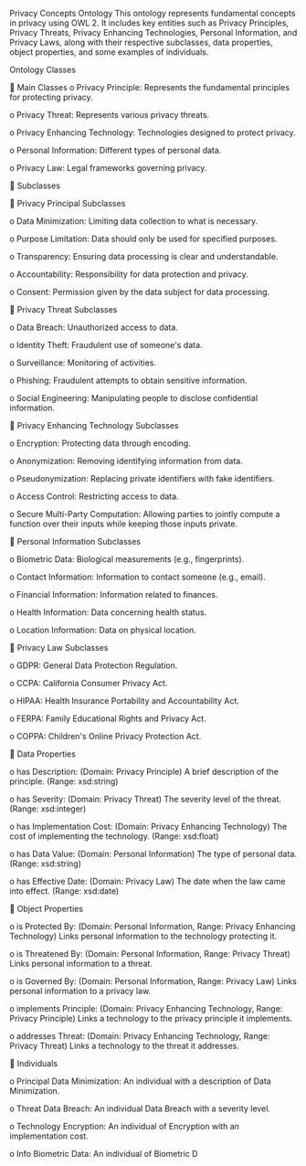 Privacy Concepts Ontology
This ontology represents fundamental concepts in privacy using OWL 2. It includes key entities such as Privacy Principles, Privacy Threats, Privacy Enhancing Technologies, Personal Information, and Privacy Laws, along with their respective subclasses, data properties, object properties, and some examples of individuals.

Ontology Classes

	Main Classes
o	Privacy Principle: Represents the fundamental principles for protecting privacy.

o	Privacy Threat: Represents various privacy threats.

o	Privacy Enhancing Technology: Technologies designed to protect privacy.

o	Personal Information: Different types of personal data.

o	Privacy Law: Legal frameworks governing privacy.

	Subclasses

	Privacy Principal Subclasses

o	Data Minimization: Limiting data collection to what is necessary.

o	Purpose Limitation: Data should only be used for specified purposes.

o	Transparency: Ensuring data processing is clear and understandable.

o	Accountability: Responsibility for data protection and privacy.

o	Consent: Permission given by the data subject for data processing.

	Privacy Threat Subclasses

o	Data Breach: Unauthorized access to data.

o	Identity Theft: Fraudulent use of someone's data.

o	Surveillance: Monitoring of activities.

o	Phishing: Fraudulent attempts to obtain sensitive information.

o	Social Engineering: Manipulating people to disclose confidential information.


	Privacy Enhancing Technology Subclasses

o	Encryption: Protecting data through encoding.

o	Anonymization: Removing identifying information from data.

o	Pseudonymization: Replacing private identifiers with fake identifiers.

o	Access Control: Restricting access to data.

o	Secure Multi-Party Computation: Allowing parties to jointly compute a function over their inputs while keeping those inputs private.

	Personal Information Subclasses

o	Biometric Data: Biological measurements (e.g., fingerprints).

o	Contact Information: Information to contact someone (e.g., email).

o	Financial Information: Information related to finances.

o	Health Information: Data concerning health status.

o	Location Information: Data on physical location.


	Privacy Law Subclasses

o	GDPR: General Data Protection Regulation.

o	CCPA: California Consumer Privacy Act.

o	HIPAA: Health Insurance Portability and Accountability Act.

o	FERPA: Family Educational Rights and Privacy Act.

o	COPPA: Children's Online Privacy Protection Act.


	Data Properties

o	has Description: (Domain: Privacy Principle) A brief description of the principle. (Range: xsd:string)

o	has Severity: (Domain: Privacy Threat) The severity level of the threat. (Range: xsd:integer)

o	has Implementation Cost: (Domain: Privacy Enhancing Technology) The cost of implementing the technology. (Range: xsd:float)

o	has Data Value: (Domain: Personal Information) The type of personal data. (Range: xsd:string)

o	has Effective Date: (Domain: Privacy Law) The date when the law came into effect. (Range: xsd:date)


	Object Properties

o	is Protected By: (Domain: Personal Information, Range: Privacy Enhancing Technology) Links personal information to the technology protecting it.

o	is Threatened By: (Domain: Personal Information, Range: Privacy Threat) Links personal information to a threat.

o	is Governed By: (Domain: Personal Information, Range: Privacy Law) Links personal information to a privacy law.

o	implements Principle: (Domain: Privacy Enhancing Technology, Range: Privacy Principle) Links a technology to the privacy principle it implements.

o	addresses Threat: (Domain: Privacy Enhancing Technology, Range: Privacy Threat) Links a technology to the threat it addresses.


	Individuals

o	Principal Data Minimization: An individual with a description of Data Minimization.

o	Threat Data Breach: An individual Data Breach with a severity level.

o	Technology Encryption: An individual of Encryption with an implementation cost.

o	Info Biometric Data: An individual of Biometric D
